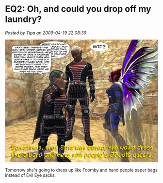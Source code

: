 # EQ2: Oh, and could you drop off my laundry?

*Posted by Tipa on 2009-04-19 22:08:39*

![Run! Run like the wind!](../uploads/2009/04/jboots.jpg "Run! Run like the wind!")

Tomorrow she's going to dress up like Foomby and hand people paper bags instead of Evil Eye sacks.

